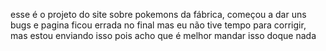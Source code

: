 esse é o projeto do site sobre pokemons da fábrica, começou a dar uns bugs e pagina ficou errada no final mas eu não tive tempo para corrigir, mas estou enviando isso pois acho que é melhor mandar isso doque nada

